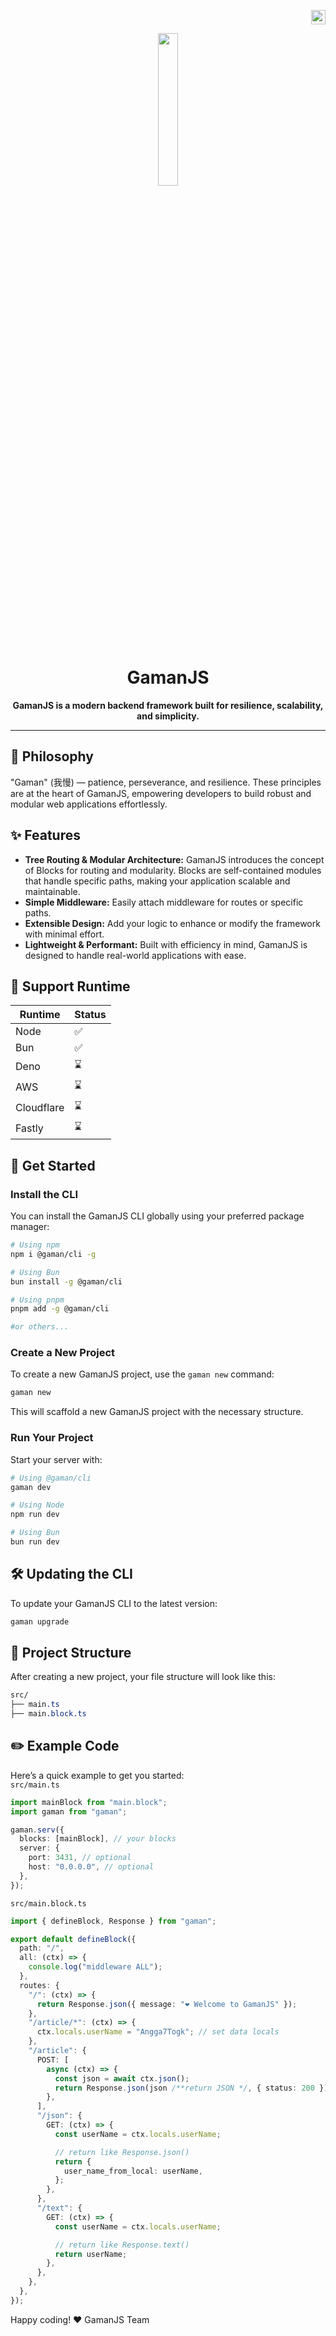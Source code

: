 <p align="right">
  <img src=".github/images/indonesia.png" height="23px">
</p>

<p align="center">
  <a href="https://github.com/PowerEssentials">
    <img src=".github/images/gaman.png" width="25%">
  </a>
</p>

<h1 align="center">GamanJS</h1>
<p align="center">
  <strong>GamanJS is a modern backend framework built for resilience, scalability, and simplicity.</strong>
</p>

---

## 🧠 Philosophy

"Gaman" (我慢) — patience, perseverance, and resilience. These principles are at the heart of GamanJS, empowering developers to build robust and modular web applications effortlessly.

## ✨ Features

- **Tree Routing & Modular Architecture:** GamanJS introduces the concept of Blocks for routing and modularity. Blocks are self-contained modules that handle specific paths, making your application scalable and maintainable.
- **Simple Middleware:** Easily attach middleware for routes or specific paths.
- **Extensible Design:** Add your logic to enhance or modify the framework with minimal effort.
- **Lightweight & Performant:** Built with efficiency in mind, GamanJS is designed to handle real-world applications with ease.

## 🚀 Support Runtime

| Runtime    | Status |
| ---------- | ------ |
| Node       | ✅     |
| Bun        | ✅     |
| Deno       | ⌛     |
| AWS        | ⌛     |
| Cloudflare | ⌛     |
| Fastly     | ⌛     |

## 🚀 Get Started

### Install the CLI

You can install the GamanJS CLI globally using your preferred package manager:

```bash
# Using npm
npm i @gaman/cli -g

# Using Bun
bun install -g @gaman/cli

# Using pnpm
pnpm add -g @gaman/cli

#or others...
```

### Create a New Project

To create a new GamanJS project, use the `gaman new` command:

```bash
gaman new
```

This will scaffold a new GamanJS project with the necessary structure.

### Run Your Project

Start your server with:

```bash
# Using @gaman/cli
gaman dev

# Using Node
npm run dev

# Using Bun
bun run dev
```

## 🛠 Updating the CLI

To update your GamanJS CLI to the latest version:

```bash
gaman upgrade
```

## 📂 Project Structure

After creating a new project, your file structure will look like this:

```css
src/
├── main.ts
├── main.block.ts
```

## ✏️ Example Code

Here’s a quick example to get you started: <br>
`src/main.ts`

```ts
import mainBlock from "main.block";
import gaman from "gaman";

gaman.serv({
  blocks: [mainBlock], // your blocks
  server: {
    port: 3431, // optional
    host: "0.0.0.0", // optional
  },
});
```

`src/main.block.ts`

```ts
import { defineBlock, Response } from "gaman";

export default defineBlock({
  path: "/",
  all: (ctx) => {
    console.log("middleware ALL");
  },
  routes: {
    "/": (ctx) => {
      return Response.json({ message: "❤️ Welcome to GamanJS" });
    },
    "/article/*": (ctx) => {
      ctx.locals.userName = "Angga7Togk"; // set data locals
    },
    "/article": {
      POST: [
        async (ctx) => {
          const json = await ctx.json();
          return Response.json(json /**return JSON */, { status: 200 });
        },
      ],
      "/json": {
        GET: (ctx) => {
          const userName = ctx.locals.userName;

          // return like Response.json()
          return {
            user_name_from_local: userName,
          };
        },
      },
      "/text": {
        GET: (ctx) => {
          const userName = ctx.locals.userName;

          // return like Response.text()
          return userName;
        },
      },
    },
  },
});
```

Happy coding! ❤️ GamanJS Team
